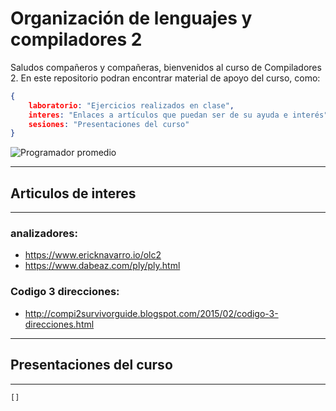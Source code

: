 # Organización de lenguajes y compiladores 2

Saludos compañeros y compañeras, bienvenidos al curso de Compiladores 2. En este repositorio podran encontrar material de apoyo del curso, como:
  
  ```json
  {
      laboratorio: "Ejercicios realizados en clase",
      interes: "Enlaces a artículos que puedan ser de su ayuda e interés",
      sesiones: "Presentaciones del curso"
  }
  ```

![Programador promedio](https://media.giphy.com/media/13HgwGsXF0aiGY/giphy.gif)

---
## Articulos de interes
---


### analizadores:
- https://www.ericknavarro.io/olc2
- https://www.dabeaz.com/ply/ply.html


### Codigo 3 direcciones: 
- http://compi2survivorguide.blogspot.com/2015/02/codigo-3-direcciones.html
    
---

## Presentaciones del curso
---
```
[]
```